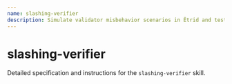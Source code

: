 ```yaml
---
name: slashing-verifier
description: Simulate validator misbehavior scenarios in Ëtrid and test slashing penalties, fairness, and network resilience.
---
```


# slashing-verifier

Detailed specification and instructions for the `slashing-verifier` skill.
